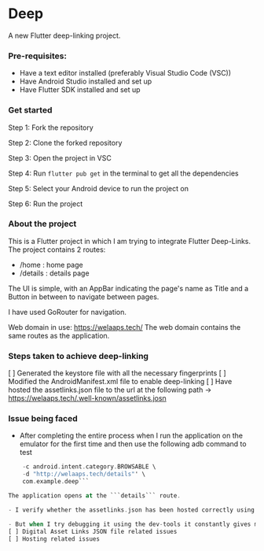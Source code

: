 # Deep

A new Flutter deep-linking project.

### Pre-requisites:
- Have a text editor installed (preferably Visual Studio Code (VSC))
- Have Android Studio installed and set up
- Have Flutter SDK installed and set up

### Get started
Step 1: Fork the repository

Step 2: Clone the forked repository

Step 3: Open the project in VSC

Step 4: Run ```flutter pub get``` in the terminal to get all the dependencies

Step 5: Select your Android device to run the project on

Step 6: Run the project


### About the project
This is a Flutter project in which I am trying to integrate Flutter Deep-Links.
The project contains 2 routes: 
- /home : home page
- /details : details page

The UI is simple, with an AppBar indicating the page's name as Title and a Button in between to navigate between pages.

I have used GoRouter for navigation.

Web domain in use: https://welaaps.tech/
The web domain contains the same routes as the application.

### Steps taken to achieve deep-linking
[ ] Generated the keystore file with all the necessary fingerprints 
[ ] Modified the AndroidManifest.xml file to enable deep-linking
[ ] Have hosted the assetlinks.json file to the url at the following path -> https://welaaps.tech/.well-known/assetlinks.josn

### Issue being faced
- After completing the entire process when I run the application on the emulator for the first time and then use the following adb command to test
```adb shell 'am start -a android.intent.action.VIEW \
    -c android.intent.category.BROWSABLE \
    -d "http://welaaps.tech/details"' \
    com.example.deep```

The application opens at the ```details``` route.

- I verify whether the assetlinks.json has been hosted correctly using https://developers.google.com/digital-asset-links/tools/generator, the test passes.

- But when I try debugging it using the dev-tools it constantly gives me the following errors:
[ ] Digital Asset Links JSON file related issues
[ ] Hosting related issues

  
